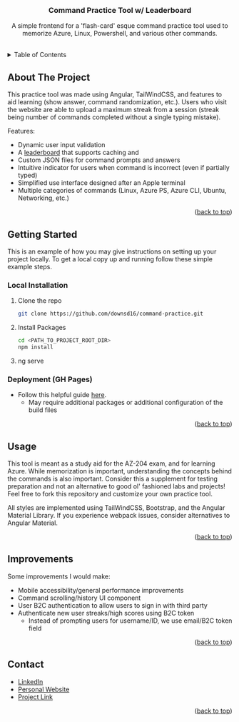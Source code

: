 <a name="readme-top"></a>

<!-- PROJECT LOGO -->
<br />
<div align="center">
  <h3 align="center">Command Practice Tool w/ Leaderboard</h3>

  <p align="center">
    A simple frontend for a 'flash-card' esque command practice tool used to memorize Azure, Linux, Powershell, and various other commands.
    <br />
    <br />
  </p>
</div>



<!-- TABLE OF CONTENTS -->
<details>
  <summary>Table of Contents</summary>
  <ol>
    <li><a href="#about-the-project">About The Project</a></li>
    <li><a href="#getting-started">Getting Started</a></li>
    <li><a href="#usage">Usage</a></li>
    <li><a href="#improvements">Improvements</a></li>
    <li><a href="#contact">Contact</a></li>
  </ol>
</details>



<!-- ABOUT THE PROJECT -->
## About The Project

This practice tool was made using Angular, TailWindCSS, and features to aid learning (show answer, command randomization, etc.). Users who visit the website are able to upload a maximum streak from a session (streak being number of commands completed without a single typing mistake).

Features:

- Dynamic user input validation
- A <a href="https://github.com/downsd16/Command-Practice-API">leaderboard</a> that supports caching and 
- Custom JSON files for command prompts and answers
- Intuitive indicator for users when command is incorrect (even if partially typed)
- Simplified use interface designed after an Apple terminal
- Multiple categories of commands (Linux, Azure PS, Azure CLI, Ubuntu, Networking, etc.) 

<p align="right">(<a href="#readme-top">back to top</a>)</p>



<!-- GETTING STARTED -->
## Getting Started

This is an example of how you may give instructions on setting up your project locally.
To get a local copy up and running follow these simple example steps.


### Local Installation

1. Clone the repo
   ```sh
   git clone https://github.com/downsd16/command-practice.git
   ```
3. Install Packages
   ```sh
   cd <PATH_TO_PROJECT_ROOT_DIR>
   npm install
   ```
4. ng serve

### Deployment (GH Pages)

- Follow this helpful guide <a href="https://www.makeuseof.com/angular-app-github-deploy-using-angular-cli/">here</a>. 
    - May require additional packages or additional configuration of the build files

<p align="right">(<a href="#readme-top">back to top</a>)</p>



<!-- USAGE EXAMPLES -->
## Usage

This tool is meant as a study aid for the AZ-204 exam, and for learning Azure. While memorization is important, understanding the concepts behind the commands is also important. Consider this a supplement for testing preparation and not an alternative to good ol' fashioned labs and projects! Feel free to fork this repository and customize your own practice tool.

All styles are implemented using TailWindCSS, Bootstrap, and the Angular Material Library. If you experience webpack issues, consider alternatives to Angular Material.

<p align="right">(<a href="#readme-top">back to top</a>)</p>



<!-- IMPROVEMENTS -->
## Improvements

Some improvements I would make:

- Mobile accessibility/general performance improvements
- Command scrolling/history UI component
- User B2C authentication to allow users to sign in with third party
- Authenticate new user streaks/high scores using B2C token
    - Instead of prompting users for username/ID, we use email/B2C token field

<p align="right">(<a href="#readme-top">back to top</a>)</p>



<!-- CONTACT -->
## Contact

- [LinkedIn](https://www.linkedin.com/in/devindowns5/)
- [Personal Website](https://hire-downs.dev)
- [Project Link](https://github.com/downsd16/hire-downs.dev)

<p align="right">(<a href="#readme-top">back to top</a>)</p>
